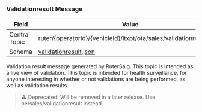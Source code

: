 ### Validationresult Message
| Field         | Value                                                                            |
|---------------|----------------------------------------------------------------------------------|
| Central Topic | ruter/{operatorId}/{vehicleId}/itxpt/ota/sales/validationresult/json  |
| Schema        | [ validationresult.json ](json-schemas/validationresult.json) |

Validation result message generated by RuterSalg. This topic is intended as a live view of validation. This topic is intended for health surveillance, for anyone interesting in whether or not validations are being performed, as well as validation results.

> ⚠️ Deprecated! Will be removed in a later release. Use pe/sales/validationresult instead.